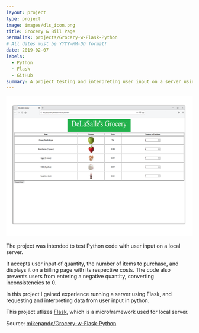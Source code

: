 ```yaml
---
layout: project
type: project
image: images/dls_icon.png
title: Grocery & Bill Page
permalink: projects/Grocery-w-Flask-Python
# All dates must be YYYY-MM-DD format!
date: 2019-02-07
labels:
  - Python
  - Flask
  - GitHub
summary: A project testing and interpreting user input on a server using a mock Grocery page.
---
```


<img class="ui medium right floated rounded image" src="../images/dlswindow.png"> 

The project was intended to test Python code with user input on a local server. 

It accepts user input of quantity, the number of items to purchase, and displays it on a billing page with its respective costs. The code also prevents users from entering a negative quantity, converting inconsistencies to 0.

In this project I gained experience running a server using Flask, and requesting and interpreting data from user input in python. 

This project utlizes [Flask](https://www.alphavantage.co/), which is a microframework used for local server.

Source: <a href="https://github.com/mikepando/Grocery-w-Flask-Python"><i class="large github icon "></i>mikepando/Grocery-w-Flask-Python</a>

